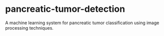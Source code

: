 # pancreatic-tumor-detection
A machine learning system for pancreatic tumor classification using image processing techniques.
